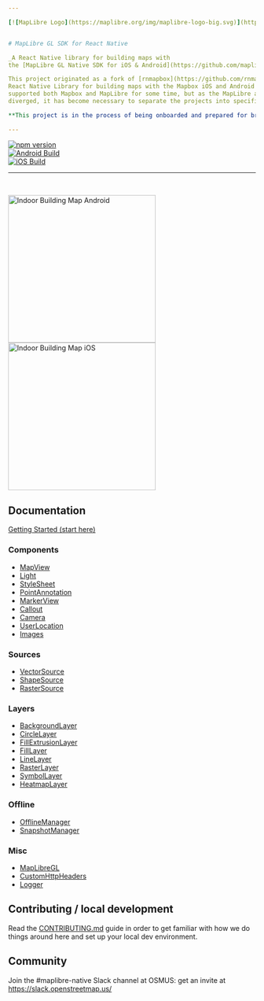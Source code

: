 ```yaml
---

[![MapLibre Logo](https://maplibre.org/img/maplibre-logo-big.svg)](https://maplibre.org)


# MapLibre GL SDK for React Native

_A React Native library for building maps with   
the [MapLibre GL Native SDK for iOS & Android](https://github.com/maplibre/maplibre-gl-native)_.

This project originated as a fork of [rnmapbox](https://github.com/rnmapbox/maps), a community-maintained
React Native Library for building maps with the Mapbox iOS and Android mobile SDKs. The original product
supported both Mapbox and MapLibre for some time, but as the MapLibre and Mapbox SDKs have
diverged, it has become necessary to separate the projects into specific wrappers by underlying renderer.

**This project is in the process of being onboarded and prepared for broad use by the MapLibre community. PRs and tickets welcomed.** Track the status over at: https://github.com/maplibre/maplibre/issues/134

---
```


[![npm version](https://badge.fury.io/js/%40maplibre%2Fmaplibre-react-native.svg)](https://badge.fury.io/js/%40maplibre%2Fmaplibre-react-native)  
[![Android Build](https://github.com/maplibre/maplibre-react-native/actions/workflows/android-actions.yml/badge.svg)](https://github.com/maplibre/maplibre-react-native/actions/workflows/android-actions.yml)  
[![iOS Build](https://github.com/maplibre/maplibre-react-native/actions/workflows/ios-actions.yml/badge.svg)](https://github.com/maplibre/maplibre-react-native/actions/workflows/ios-actions.yml)  

---

<br>

<img src="./assets/indoor_building_map_android.png"
     alt="Indoor Building Map Android"
     height="300"
      />
<img src="./assets/indoor_building_map_ios.png"
     alt="Indoor Building Map iOS"
     height="300"
      />

## Documentation

[Getting Started (start here)](/docs/GettingStarted.md)

### Components

- [MapView](/docs/MapView.md)
- [Light](/docs/Light.md)
- [StyleSheet](/docs/StyleSheet.md)
- [PointAnnotation](/docs/PointAnnotation.md)
- [MarkerView](/docs/MarkerView.md)
- [Callout](/docs/Callout.md)
- [Camera](docs/Camera.md)
- [UserLocation](docs/UserLocation.md)
- [Images](docs/Images.md)

### Sources

- [VectorSource](/docs/VectorSource.md)
- [ShapeSource](/docs/ShapeSource.md)
- [RasterSource](/docs/RasterSource.md)

### Layers

- [BackgroundLayer](/docs/BackgroundLayer.md)
- [CircleLayer](/docs/CircleLayer.md)
- [FillExtrusionLayer](/docs/FillExtrusionLayer.md)
- [FillLayer](/docs/FillLayer.md)
- [LineLayer](/docs/LineLayer.md)
- [RasterLayer](/docs/RasterLayer.md)
- [SymbolLayer](/docs/SymbolLayer.md)
- [HeatmapLayer](/docs/HeatmapLayer.md)

### Offline

- [OfflineManager](/docs/OfflineManager.md)
- [SnapshotManager](/docs/snapshotManager.md)

### Misc

- [MapLibreGL](/docs/MapLibreGL.md)
- [CustomHttpHeaders](/docs/CustomHttpHeaders.md)
- [Logger](/docs/Logger.md)

## Contributing / local development

Read the [CONTRIBUTING.md](CONTRIBUTING.md) guide in order to get familiar with how we do things around here and
set up your local dev environment.

## Community

Join the #maplibre-native Slack channel at OSMUS: get an invite at https://slack.openstreetmap.us/
